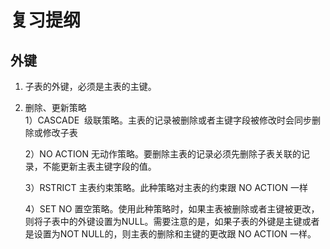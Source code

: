 # 复习提纲  
## 外键  
1. 子表的外键，必须是主表的主键。  
2. 删除、更新策略  
   1）CASCADE  级联策略。主表的记录被删除或者主键字段被修改时会同步删除或修改子表
   
   2）NO ACTION 无动作策略。要删除主表的记录必须先删除子表关联的记录，不能更新主表主键字段的值。
   
   3）RSTRICT 主表约束策略。此种策略对主表的约束跟 NO ACTION 一样
   
   4）SET NO 置空策略。使用此种策略时，如果主表被删除或者主键被更改，则将子表中的外键设置为NULL。需要注意的是，如果子表的外键是主键或者是设置为NOT NULL的，则主表的删除和主键的更改跟 NO ACTION 一样。